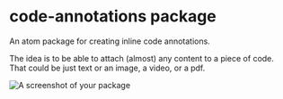 # code-annotations package

An atom package for creating inline code annotations.

The idea is to be able to attach (almost) any content to a piece of code. That could be just text or an image, a video, or a pdf.

![A screenshot of your package](https://f.cloud.github.com/assets/69169/2290250/c35d867a-a017-11e3-86be-cd7c5bf3ff9b.gif)
